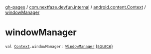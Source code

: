 [gh-pages](../../index.md) / [com.nextfaze.devfun.internal](../index.md) / [android.content.Context](index.md) / [windowManager](.)

# windowManager

`val `[`Context`](https://developer.android.com/reference/android/content/Context.html)`.windowManager: `[`WindowManager`](https://developer.android.com/reference/android/view/WindowManager.html) [(source)](https://github.com/NextFaze/dev-fun/tree/master/devfun/src/main/java/com/nextfaze/devfun/internal/ContextExt.kt#L17)